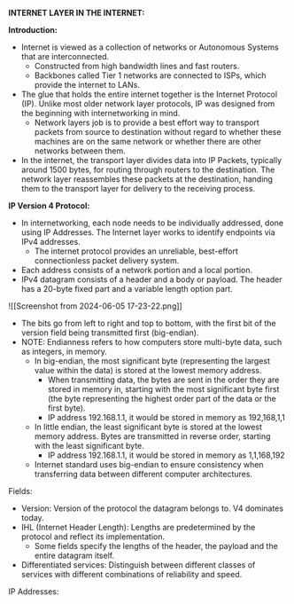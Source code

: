 **INTERNET LAYER IN THE INTERNET:**

**Introduction:**

- Internet is viewed as a collection of networks or Autonomous Systems that are interconnected.
	- Constructed from high bandwidth lines and fast routers.
	- Backbones called Tier 1 networks are connected to ISPs, which provide the internet to LANs.
- The glue that holds the entire internet together is the Internet Protocol (IP). Unlike most older network layer protocols, IP was designed from the beginning with internetworking in mind.
	- Network layers job is to provide a best effort way to transport packets from source to destination without regard to whether these machines are on the same network or whether there are other networks between them.
- In the internet, the transport layer divides data into IP Packets, typically around 1500 bytes, for routing through routers to the destination. The network layer reassembles these packets at the destination, handing them to the transport layer for delivery to the receiving process.

**IP Version 4 Protocol:**

- In internetworking, each node needs to be individually addressed, done using IP Addresses. The Internet layer works to identify endpoints via IPv4 addresses.
	- The internet protocol provides an unreliable, best-effort connectionless packet delivery system.
- Each address consists of a network portion and a local portion.
- IPv4 datagram consists of a header and a body or payload. The header has a 20-byte fixed part and a variable length option part.

![[Screenshot from 2024-06-05 17-23-22.png]]

- The bits go from left to right and top to bottom, with the first bit of the version field being transmitted first (big-endian).
- NOTE: Endianness refers to how computers store multi-byte data, such as integers, in memory.
	- In big-endian, the most significant byte (representing the largest value within the data) is stored at the lowest memory address. 
		- When transmitting data, the bytes are sent in the order they are stored in memory in, starting with the most significant byte first (the byte representing the highest order part of the data or the first byte).
		- IP address 192.168.1.1, it would be stored in memory as 192,168,1,1
	- In little endian, the least significant byte is stored at the lowest memory address. Bytes are transmitted in reverse order, starting with the least significant byte.
		- IP address 192.168.1.1, it would be stored in memory as 1,1,168,192
	- Internet standard uses big-endian to ensure consistency when transferring data between different computer architectures.

Fields:

- Version: Version of the protocol the datagram belongs to. V4 dominates today.
- IHL (Internet Header Length): Lengths are predetermined by the protocol and reflect its implementation.
	- Some fields specify the lengths of the header, the payload and the entire datagram itself.
- Differentiated services: Distinguish between different classes of services with different combinations of reliability and speed.

IP Addresses:

